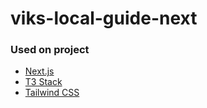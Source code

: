 # viks-local-guide-next

### Used on project
- [Next.js](https://nextjs.org)
- [T3 Stack](https://create.t3.gg/)
- [Tailwind CSS](https://tailwindcss.com)
